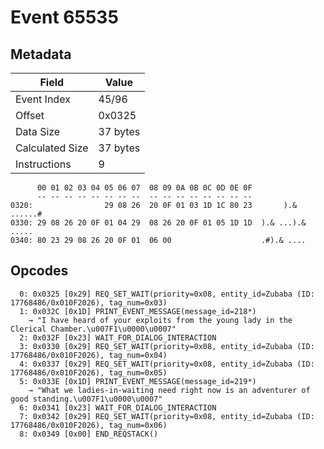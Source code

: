 # Event 65535

## Metadata

| Field           | Value    |
|-----------------|----------|
| Event Index     | 45/96    |
| Offset          | 0x0325   |
| Data Size       | 37 bytes |
| Calculated Size | 37 bytes |
| Instructions    | 9        |

```
      00 01 02 03 04 05 06 07  08 09 0A 0B 0C 0D 0E 0F
      -- -- -- -- -- -- -- --  -- -- -- -- -- -- -- --
0320:                29 08 26  20 0F 01 03 1D 1C 80 23       ).& ......#
0330: 29 08 26 20 0F 01 04 29  08 26 20 0F 01 05 1D 1D  ).& ...).& .....
0340: 80 23 29 08 26 20 0F 01  06 00                    .#).& ....      
```

## Opcodes

```
  0: 0x0325 [0x29] REQ_SET_WAIT(priority=0x08, entity_id=Zubaba (ID: 17768486/0x010F2026), tag_num=0x03)
  1: 0x032C [0x1D] PRINT_EVENT_MESSAGE(message_id=218*)
    → "I have heard of your exploits from the young lady in the Clerical Chamber.\u007F1\u0000\u0007"
  2: 0x032F [0x23] WAIT_FOR_DIALOG_INTERACTION
  3: 0x0330 [0x29] REQ_SET_WAIT(priority=0x08, entity_id=Zubaba (ID: 17768486/0x010F2026), tag_num=0x04)
  4: 0x0337 [0x29] REQ_SET_WAIT(priority=0x08, entity_id=Zubaba (ID: 17768486/0x010F2026), tag_num=0x05)
  5: 0x033E [0x1D] PRINT_EVENT_MESSAGE(message_id=219*)
    → "What we ladies-in-waiting need right now is an adventurer of good standing.\u007F1\u0000\u0007"
  6: 0x0341 [0x23] WAIT_FOR_DIALOG_INTERACTION
  7: 0x0342 [0x29] REQ_SET_WAIT(priority=0x08, entity_id=Zubaba (ID: 17768486/0x010F2026), tag_num=0x06)
  8: 0x0349 [0x00] END_REQSTACK()
```

